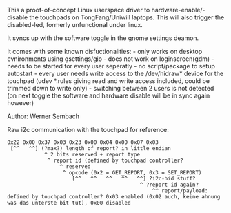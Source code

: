 This a proof-of-concept Linux userspace driver to hardware-enable/-disable the touchpads on TongFang/Uniwill laptops. This will also trigger the disabled-led, formerly unfunctional under linux.

It syncs up with the software toggle in the gnome settings deamon.

It comes with some known disfuctionalities:
    - only works on desktop evnironments using gsettings/gio
    - does not work on loginscreen(gdm)
    - needs to be started for every user seperatly
    - no script/package to setup autostart
    - every user needs write access to the /dev/hidraw* device for the touchpad (udev *.rules giving read and write access included, could be trimmed down to write only)
    - switching between 2 users is not detected (on next toggle the software and hardware disable will be in sync again however)

Author: Werner Sembach

Raw i2c communication with the touchpad for reference:
    
```
0x22 0x00 0x37 0x03 0x23 0x00 0x04 0x00 0x07 0x03
 [^^   ^^] (?max?) length of report? in little endian
            ^ 2 bits reserved + report type
             ^ report id (defined by touchpad controller?
                 ^ reserved
                  ^ opcode (0x2 = GET_REPORT, 0x3 = SET_REPORT)
                     [^^   ^^   ^^   ^^   ^^] ?i2c-hid stuff?
                                           ^ ?report id again?
                                               ^^ report/payload: defined by touchpad controller? 0x03 enabled (0x02 auch, keine ahnung was das unterste bit tut), 0x00 disabled
```
